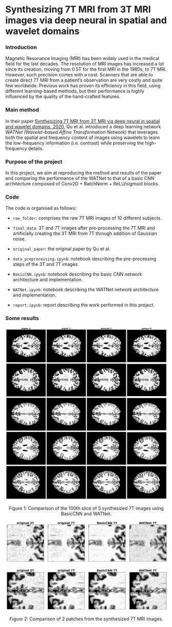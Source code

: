# Synthesizing 7T MRI from 3T MRI images via deep neural in spatial and wavelet domains

### Introduction 
Magnetic Resonance Imaging (MRI) has been widely used in the medical field for the last decades. The resolution of MRI images has increased a lot since its creation, moving from 0.5T for the first MRI in the 1980s, to 7T MRI. However, such precision comes with a cost. Scanners that are able to create direct 7T MRI from a patient’s observation are very costly and quite few worldwide. Previous work has proven its efficiency in this field, using different learning-based methods, but their performance is highly influenced by the quality of the hand-crafted features.


### Main method

In their paper [Synthesizing 7T MRI from 3T MRI via deep neural in spatial and wavelet domains. 2020](https://www.sciencedirect.com/science/article/abs/pii/S1361841520300293), Qu et al. introduced a deep learning network *WATNet (Wavelet-based Affine Transformation Network)* that leverages both the spatial and frequency content of images using wavelets to learn the low-frequency information (i.e. contrast) while preserving the high-frequency details. 

### Purpose of the project
In this project, we aim at reproducing the method and results of the paper and comparing the performance of the WATNet to that of a basic CNN architecture composed of Conv2D + BatchNorm + ReLU/sigmoid blocks.

### Code
The code is organised as follows: 
* `raw_folder`: comprises the raw 7T MRI images of 10 different subjects.
* `final_data`: 3T and 7T images after pre-processing the 7T MRI and artificially creating the 3T MRI from 7T through addition of Gaussian noise.
* `original_paper`: the original paper by Qu et al. 

* `data_preprocessing.ipynb`: notebook describing the pre-processing steps of the 3T and 7T images.

* `BasicCNN.ipynb`: notebook describing the basic CNN network architecture and implementation.

* `WATNet.ipynb`: notebook describing the WATNet network architecture and implementation.
* `report.ipynb`: report describing the work performed in this project.

### Some results 
![My Image](images/results_1.png)
<p style="text-align: center;">Figure 1: Comparison of the 100th slice of 5 synthesized 7T images using BasicCNN and WATNet.</p>


![My Image](images/patch_1.png)


![My Image](images/patch_2.png)
<p style="text-align: center;">Figure 2: Comparison of 2 patches from the synthesized 7T MRI images.</p>


